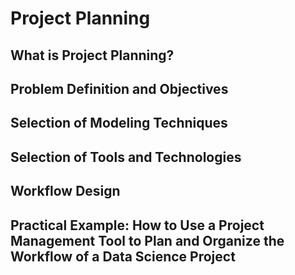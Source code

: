 

# Project Planning


## What is Project Planning?


## Problem Definition and Objectives


## Selection of Modeling Techniques


## Selection of Tools and Technologies


## Workflow Design


## Practical Example: How to Use a Project Management Tool to Plan and Organize the Workflow of a Data Science Project 


